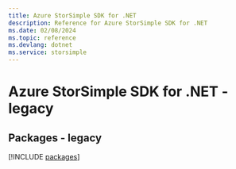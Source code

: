 ```yaml
---
title: Azure StorSimple SDK for .NET
description: Reference for Azure StorSimple SDK for .NET
ms.date: 02/08/2024
ms.topic: reference
ms.devlang: dotnet
ms.service: storsimple
---
```

# Azure StorSimple SDK for .NET - legacy
## Packages - legacy
[!INCLUDE [packages](storsimple-index.md)]